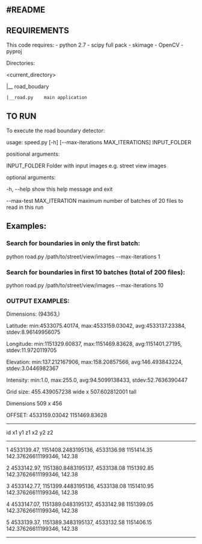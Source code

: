 #README
-------------------------------------------------

## REQUIREMENTS

This code requires: 
	- python 2.7 
	- scipy full pack
	- skimage
	- OpenCV
	- pyproj

Directories: 

<current_directory>

|__ road_boudary

	|__road.py    main application
	


## TO RUN

To execute the road boundary detector: 

usage: speed.py [-h] [--max-iterations MAX_ITERATIONS]
                INPUT_FOLDER

positional arguments:

  INPUT_FOLDER          Folder with input images e.g. street view images


optional arguments:

  -h, --help                 show this help message and exit

  --max-test MAX_ITERATION   maximum number of batches of 20 files to read in this run


## Examples: 
 
 ### Search for boundaries in only the first batch:
 
 python road.py /path/to/street/view/images --max-iterations 1
 
 ### Search for boundaries in first 10 batches (total of 200 files):
 
 python road.py /path/to/street/view/images --max-iterations 10
 
 
### OUTPUT EXAMPLES:
Dimensions: (94363,)

Latitude: min:4533075.40174, max:4533159.03042, avg:4533137.23384, stdev:8.96149956075

Longitude: min:1151329.60837, max:1151469.83628, avg:1151401.27195, stdev:11.9720119705

Elevation: min:137.212167906, max:158.20857566, avg:146.493843224, stdev:3.0446982367

Intensity: min:1.0, max:255.0, avg:94.5099138433, stdev:52.7636390447

Grid size: 455.439057238 wide x 507.602812001 tall 


Dimensions 509 x 456

OFFSET: 4533159.03042 1151469.83628

-------------------------------------------------------------------------------

id	x1	y1 z1	x2	y2	z2	

-------------------------------------------------------------------------------

1	4533139.47,	1151408.2483195136,	4533136.98	1151414.35	142.37626611199346,	142.38

2	4533142.97,	1151380.8483195137,	4533138.08	1151392.85	142.37626611199346,	142.38

3	4533142.77,	1151399.4483195136,	4533138.08	1151410.95	142.37626611199346,	142.38

4	4533147.07,	1151389.0483195137,	4533142.98	1151399.05	142.37626611199346,	142.38

5	4533139.37,	1151389.3483195137,	4533132.58	1151406.15	142.37626611199346,	142.38

-------------------------------------------------------------------------------

